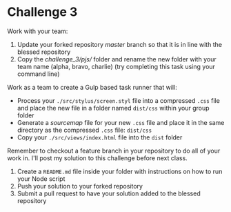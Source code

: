 # Challenge 3

Work with your team:

1. Update your forked repository _master_ branch so that it is in line with the blessed repository
1. Copy the _challenge\_3/pjs/_ folder and rename the new folder with your team name (alpha, bravo, charlie) (try completing this task using your command line)

Work as a team to create a Gulp based task runner that will:

- Process your `./src/stylus/screen.styl` file into a compressed `.css` file and place the new file in a folder named `dist/css` within your group folder
- Generate a _sourcemap_ file for your new `.css` file and place it in the same directory as the compressed `.css` file: `dist/css`
- Copy your `./src/views/index.html` file into the `dist` folder

Remember to checkout a feature branch in your repository to do all of your work in. I'll post my solution to this challenge before next class.

1. Create a `README.md` file inside your folder with instructions on how to run your Node script
1. Push your solution to your forked repository
1. Submit a pull request to have your solution added to the blessed repository